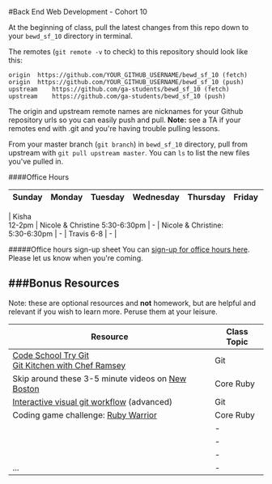 #Back End Web Development - Cohort 10

At the beginning of class, pull the latest changes from this repo down to your `bewd_sf_10` directory in terminal.

The remotes  (`git remote -v` to check) to this repository should look like this:

    origin	https://github.com/YOUR_GITHUB_USERNAME/bewd_sf_10 (fetch)
    origin	https://github.com/YOUR_GITHUB_USERNAME/bewd_sf_10 (push)
    upstream	https://github.com/ga-students/bewd_sf_10 (fetch)
    upstream	https://github.com/ga-students/bewd_sf_10 (push)

The origin and upstream remote names are nicknames for your Github repository urls so you can easily push and pull.    **Note:** see a TA if your remotes end with .git and you're having trouble pulling lessons.

From your master branch (`git branch`) in `bewd_sf_10` directory, pull from upstream with `git pull upstream master`. You can `ls` to list the new files you've pulled in.

####Office Hours

| Sunday | Monday | Tuesday | Wednesday | Thursday | Friday | Saturday |
| ------ | ------ | ------- | --------- | -------- | ------ | -------- |

| Kisha <br> 12-2pm | Nicole & Christine 5:30-6:30pm | - | Nicole & Christine: <br> 5:30-6:30pm | - | Travis 6-8 | - |

#####Office hours sign-up sheet
You can [sign-up for office hours here](https://docs.google.com/spreadsheets/d/1gb9rCmwyYv3L8d7C5t7JNNIcUto5KmQM1IEuJHU4fGo/edit#gid=5).  Please let us know when you're coming.

###Bonus Resources
-------
Note: these are optional resources and **not** homework, but are helpful and relevant if you wish to learn more. Peruse them at your leisure.

| Resource | Class Topic |
| -------- | ----------- |
| [Code School Try Git](https://www.codeschool.com/courses/try-git) <br/>[Git Kitchen with Chef Ramsey](http://bloggytoons.com/posts/2013/10/10/git-kitchen-wchef-ramsay) | Git |
| Skip around these 3-5 minute videos on [New Boston](https://www.thenewboston.com/videos.php?cat=50) | Core Ruby |
| [Interactive visual git workflow](http://onlywei.github.io/explain-git-with-d3/#branch) (advanced) | Git |
| Coding game challenge: [Ruby Warrior](https://github.com/ryanb/ruby-warrior) | Core Ruby |
|          | - |
|          | - |
|          | - |
| ...      | - |
